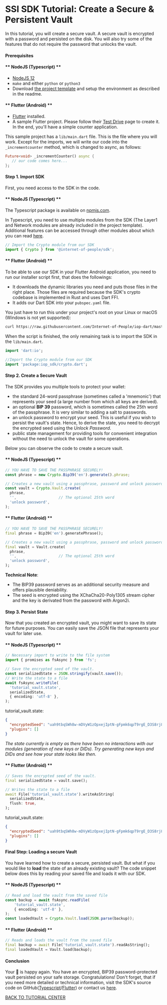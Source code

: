 # SSI SDK Tutorial: Create a Secure & Persistent Vault

In this tutorial, you will create a secure vault. A secure vault is encrypted with a password and persisted on the disk. You will also try some of the features that do not require the password that unlocks the vault.

#### Prerequisites

<!-- tabs:start -->

#### ** NodeJS (Typescript) **

- [NodeJS 12](https://nodejs.org/en/)
- `make` and either `python` or `python3`
- Download [the project template](https://github.com/Internet-of-People/ts-template/archive/master.zip) and setup the environment as described in the readme.

#### ** Flutter (Android) **

- [Flutter](https://flutter.dev/docs/get-started/install) installed.
- A sample Flutter project. Please follow their [Test Drive](https://flutter.dev/docs/get-started/test-drive) page to create it. In the end, you'll have a simple counter application.

This sample project has a `lib/main.dart` file.
This is the file where you will work. Except for the imports, we will write our code into the `_incrementcounter` method, which is changed to async, as follows:

```dart
Future<void> _incrementCounter() async {
   // our code comes here...
};
```

<!-- tabs:end -->

#### Step 1. Import SDK

First, you need access to the SDK in the code. 

<!-- tabs:start -->

#### ** NodeJS (Typescript) **

The Typescript package is available on [npmjs.com](https://www.npmjs.com/package/@internet-of-people/sdk). 

In Typescript, you need to use multiple modules from the SDK (The Layer1 and Network modules are already included in the project template). Additional features can be accessed through other modules about which you can read [here](https://github.com/Internet-of-People/iop-ts/tree/master/packages/sdk#Modules).

```typescript
// Import the Crypto module from our SDK
import { Crypto } from '@internet-of-people/sdk';
```

#### ** Flutter (Android) **

To be able to use our SDK in your Flutter Android application, you need to run our installer script first, that does the followings:

- It downloads the dynamic libraries you need and puts those files in the right place. Those files are required because the SDK's crypto codebase is implemented in Rust and uses Dart FFI.
- It adds our Dart SDK into your `pubspec.yaml` file.

You just have to run this under your project's root on your Linux or macOS (Windows is not yet supported):

```bash
curl https://raw.githubusercontent.com/Internet-of-People/iop-dart/master/tool/init-flutter-android.sh | sh
```

When the script is finished, the only remaining task is to import the SDK in the `lib/main.dart`.

```dart
import 'dart:io';

//Import the Crypto module from our SDK
import 'package:iop_sdk/crypto.dart';
```

<!-- tabs:end -->

#### Step 2. Create a Secure Vault

The SDK provides you multiple tools to protect your wallet:

- the standard 24-word passphrase (sometimes called a 'mnemonic') that represents your seed (a large number from which all keys are derived).
- an optional **BIP 39** password, which is sometimes called the 25th word of the passphrase. It is very similar to adding a salt to passwords.
- an unlock password to encrypt your seed. This is useful if you wish to persist the vault's state. Hence, to derive the state, you need to decrypt the encrypted seed using the *Unlock Password*. 
- public state management for providing tools for convenient integration without the need to unlock the vault for some operations.

Below you can observe the code to create a secure vault.
<!-- tabs:start -->

#### ** NodeJS (Typescript) **

```typescript
// YOU HAVE TO SAVE THE PASSPHRASE SECURELY!
const phrase = new Crypto.Bip39('en').generate().phrase;

// Creates a new vault using a passphrase, password and unlock password, which encrypts/decrypts the seed
const vault = Crypto.Vault.create(
  phrase,
  '',                   // The optional 25th word
  'unlock password',
);
```

#### ** Flutter (Android) **

```dart
// YOU HAVE TO SAVE THE PASSPHRASE SECURELY!
final phrase = Bip39('en').generatePhrase();

// Creates a new vault using a passphrase, password and unlock password, which encrypts/decrypts the seed
final vault = Vault.create(
  phrase,
  '',                   // The optional 25th word
  'unlock password',
);
```

<!-- tabs:end -->

**Technical Note**:

- The BIP39 password serves as an additional security measure and offers plausible deniability.
- The seed is encrypted using the XChaCha20-Poly1305 stream cipher and the key is derivated from the password with Argon2i.

#### Step 3. Persist State

Now that you created an encrypted vault, you might want to save its state for future purposes. You can easily save the JSON file that represents your vault for later use.

<!-- tabs:start -->

#### ** NodeJS (Typescript) **

```typescript
// Necessary import to write to the file system
import { promises as fsAsync } from 'fs';

// Save the encrypted seed of the vault.
const serializedState = JSON.stringify(vault.save());
// Write the state to a file
await fsAsync.writeFile(
  'tutorial_vault.state',
  serializedState,
  { encoding: 'utf-8' },
);
```

tutorial_vault.state:

```json
{
  "encryptedSeed": "uah9tbqSWh8w-mDVyW1zOpxejIptN-gFpmk6qpT9rgE_D3S8rj8pA0poSMcDqEsAzBaQ6TdFgGYOyJMGS7N7k99Ujo7Msm7Bk0kwYXO3tixvp4fqoAZNEpoXxVMzgX71xFQIiOPFF2cI",
  "plugins": []
}

```

*The state currently is empty as there have been no interactions with our modules (generation of new keys or DIDs). Try generating new keys and DIDs and see how your state looks like then.*

#### ** Flutter (Android) **

```dart
// Saves the encrypted seed of the vault.
final serializedState = vault.save();

// Writes the state to a file
await File('tutorial_vault.state').writeAsString(
  serializedState,
  flush: true,
);
```

tutorial_vault.state:

```json
{
  "encryptedSeed": "uah9tbqSWh8w-mDVyW1zOpxejIptN-gFpmk6qpT9rgE_D3S8rj8pA0poSMcDqEsAzBaQ6TdFgGYOyJMGS7N7k99Ujo7Msm7Bk0kwYXO3tixvp4fqoAZNEpoXxVMzgX71xFQIiOPFF2cI",
  "plugins": []
}

```
<!-- tabs:end -->

#### Final Step: Loading a secure Vault

You have learned how to create a secure, persisted vault. But what if you would like to **load** the state of an already existing vault? The code snippet below does this by reading your saved file and loads it with our SDK.

<!-- tabs:start -->

#### ** NodeJS (Typescript) **

```typescript
// Read and load the vault from the saved file
const backup = await fsAsync.readFile(
    'tutorial_vault.state',
    { encoding: 'utf-8' },
);
const loadedVault = Crypto.Vault.load(JSON.parse(backup));
```

#### ** Flutter (Android) **

```dart
// Reads and loads the vault from the saved file
final backup = await File('tutorial_vault.state').readAsString();
final loadedVault = Vault.load(backup);
```

<!-- tabs:end -->

#### Conclusion

Your 🦄 is happy again. You have an encrypted, BIP39 password-protected vault persisted on your safe storage. Congratulations! Don't forget, that if you need more detailed or technical information, visit the SDK's source code on GitHub([Typescript](https://github.com/Internet-of-People/iop-ts/tree/master/packages/sdk)/[Flutter](https://github.com/Internet-of-People/iop-dart)) or contact us <a href="mailto:dev@iop-ventures.com">here</a>.

<a href="/sdk?id=tutorial-center" class="btn btn-sm btn-primary mt-5">BACK TO TUTORIAL CENTER</a>
